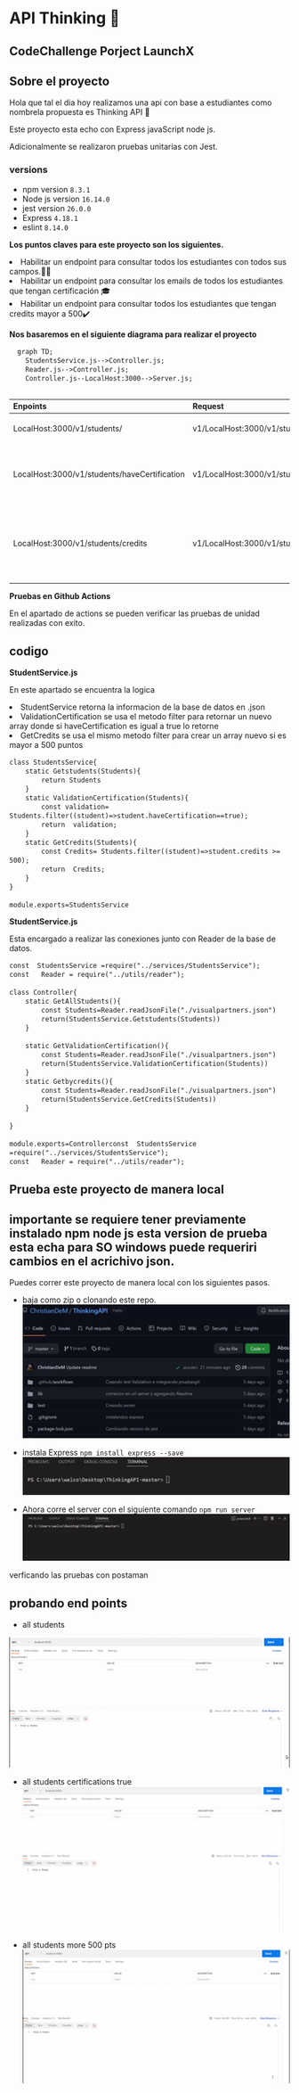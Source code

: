 # API Thinking 🏫
## CodeChallenge Porject  LaunchX ## 
## Sobre el proyecto ##
<p>Hola que tal el dia hoy realizamos una api  con base a estudiantes como nombrela propuesta es  Thinking API  🏫

<p>Este proyecto esta echo con Express javaScript node js. 
<p>Adicionalmente se realizaron pruebas unitarias con Jest. 

### versions ###
- npm version `8.3.1`
- Node js version `16.14.0`
- jest version `26.0.0`
- Express `4.18.1`
- eslint `8.14.0`

**Los puntos claves para este proyecto son los siguientes.**

<li> Habilitar un endpoint para consultar todos los estudiantes con todos sus campos.👨‍🎓
<li> Habilitar un endpoint para consultar los emails de todos los estudiantes que tengan certificación 🎓
<li> Habilitar un endpoint para consultar todos los estudiantes que tengan credits mayor a 500✔️

<br>

**Nos basaremos en el siguiente diagrama para realizar el proyecto**

```mermaid
  graph TD;
    StudentsService.js-->Controller.js;
    Reader.js-->Controller.js;
    Controller.js--LocalHost:3000-->Server.js;
    
```
| Enpoints          | Request     | Response | 
|------------------------------|---------------------------------|-------------------------------------|
| LocalHost:3000/v1/students/  | v1/LocalHost:3000/v1/students/  |Obtiene la lista de los estudiantes  | 
| LocalHost:3000/v1/students/haveCertification  | v1/LocalHost:3000/v1/students/haveCertification  |Obtiene la lista de los estudiantes que cuenten con certificación  | 
| LocalHost:3000/v1/students/credits  | v1/LocalHost:3000/v1/students/credits  |Obtiene la lista de los estudiantes que cuenten con calificacion mayor de 500 puntos  | 


**Pruebas en Github Actions**
<p> En el apartado de actions se pueden verificar las pruebas de unidad realizadas con exito.

## codigo ##
**StudentService.js**
<p> En este apartado se encuentra la logica
<li>StudentService  retorna la informacion  de la base de datos en .json   
<li>ValidationCertification se usa el metodo filter para retornar un nuevo array donde  si haveCertification es igual a true  lo retorne  
<li>GetCredits se usa el mismo metodo filter para crear un array nuevo  si  es mayor a 500 puntos 

```
class StudentsService{
    static Getstudents(Students){
        return Students
    }
    static ValidationCertification(Students){
        const validation= Students.filter((student)=>student.haveCertification==true);
        return  validation;
    }
    static GetCredits(Students){
        const Credits= Students.filter((student)=>student.credits >= 500);
        return  Credits;
    }
}

module.exports=StudentsService

```

**StudentService.js**
<p>Esta encargado a realizar las conexiones junto con Reader de la base de datos.

```
const  StudentsService =require("../services/StudentsService");
const   Reader = require("../utils/reader");

class Controller{
    static GetAllStudents(){
        const Students=Reader.readJsonFile("./visualpartners.json")
        return(StudentsService.Getstudents(Students))
    }

    static GetValidationCertification(){
        const Students=Reader.readJsonFile("./visualpartners.json")
        return(StudentsService.ValidationCertification(Students))
    }
    static Getbycredits(){
        const Students=Reader.readJsonFile("./visualpartners.json")
        return(StudentsService.GetCredits(Students))
    }

}

module.exports=Controllerconst  StudentsService =require("../services/StudentsService");
const   Reader = require("../utils/reader");

```

## Prueba este proyecto de manera local ##

## importante se requiere  tener previamente  instalado npm node js esta version de prueba esta echa para SO windows puede requeriri cambios en el acrichivo json.

 Puedes correr este proyecto de manera local con los siguientes pasos.  

- baja como zip o clonando este repo.
 ![baja el repo](/img/dowload.gif)

- instala Express `npm install express --save`
 ![instala express](/img/instalandoexpress.gif)

- Ahora corre el server con el siguiente comando `npm run server`
 ![corriendo server](/img/runserver.gif)


<p> verficando las pruebas con postaman

## probando end points

- all students 

![corriendo server](/img/allstudents.gif)

- all students certifications true
![corriendo server](/img/certificationtrue.gif)

- all students  more 500 pts
![corriendo server](/img/masde500.gif)